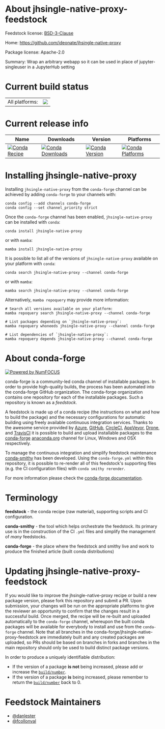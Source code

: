 About jhsingle-native-proxy-feedstock
=====================================

Feedstock license: [BSD-3-Clause](https://github.com/conda-forge/jhsingle-native-proxy-feedstock/blob/main/LICENSE.txt)

Home: https://github.com/ideonate/jhsingle-native-proxy

Package license: Apache-2.0

Summary: Wrap an arbitrary webapp so it can be used in place of jupyter-singleuser in a JupyterHub setting

Current build status
====================


<table><tr><td>All platforms:</td>
    <td>
      <a href="https://dev.azure.com/conda-forge/feedstock-builds/_build/latest?definitionId=10181&branchName=main">
        <img src="https://dev.azure.com/conda-forge/feedstock-builds/_apis/build/status/jhsingle-native-proxy-feedstock?branchName=main">
      </a>
    </td>
  </tr>
</table>

Current release info
====================

| Name | Downloads | Version | Platforms |
| --- | --- | --- | --- |
| [![Conda Recipe](https://img.shields.io/badge/recipe-jhsingle--native--proxy-green.svg)](https://anaconda.org/conda-forge/jhsingle-native-proxy) | [![Conda Downloads](https://img.shields.io/conda/dn/conda-forge/jhsingle-native-proxy.svg)](https://anaconda.org/conda-forge/jhsingle-native-proxy) | [![Conda Version](https://img.shields.io/conda/vn/conda-forge/jhsingle-native-proxy.svg)](https://anaconda.org/conda-forge/jhsingle-native-proxy) | [![Conda Platforms](https://img.shields.io/conda/pn/conda-forge/jhsingle-native-proxy.svg)](https://anaconda.org/conda-forge/jhsingle-native-proxy) |

Installing jhsingle-native-proxy
================================

Installing `jhsingle-native-proxy` from the `conda-forge` channel can be achieved by adding `conda-forge` to your channels with:

```
conda config --add channels conda-forge
conda config --set channel_priority strict
```

Once the `conda-forge` channel has been enabled, `jhsingle-native-proxy` can be installed with `conda`:

```
conda install jhsingle-native-proxy
```

or with `mamba`:

```
mamba install jhsingle-native-proxy
```

It is possible to list all of the versions of `jhsingle-native-proxy` available on your platform with `conda`:

```
conda search jhsingle-native-proxy --channel conda-forge
```

or with `mamba`:

```
mamba search jhsingle-native-proxy --channel conda-forge
```

Alternatively, `mamba repoquery` may provide more information:

```
# Search all versions available on your platform:
mamba repoquery search jhsingle-native-proxy --channel conda-forge

# List packages depending on `jhsingle-native-proxy`:
mamba repoquery whoneeds jhsingle-native-proxy --channel conda-forge

# List dependencies of `jhsingle-native-proxy`:
mamba repoquery depends jhsingle-native-proxy --channel conda-forge
```


About conda-forge
=================

[![Powered by
NumFOCUS](https://img.shields.io/badge/powered%20by-NumFOCUS-orange.svg?style=flat&colorA=E1523D&colorB=007D8A)](https://numfocus.org)

conda-forge is a community-led conda channel of installable packages.
In order to provide high-quality builds, the process has been automated into the
conda-forge GitHub organization. The conda-forge organization contains one repository
for each of the installable packages. Such a repository is known as a *feedstock*.

A feedstock is made up of a conda recipe (the instructions on what and how to build
the package) and the necessary configurations for automatic building using freely
available continuous integration services. Thanks to the awesome service provided by
[Azure](https://azure.microsoft.com/en-us/services/devops/), [GitHub](https://github.com/),
[CircleCI](https://circleci.com/), [AppVeyor](https://www.appveyor.com/),
[Drone](https://cloud.drone.io/welcome), and [TravisCI](https://travis-ci.com/)
it is possible to build and upload installable packages to the
[conda-forge](https://anaconda.org/conda-forge) [anaconda.org](https://anaconda.org/)
channel for Linux, Windows and OSX respectively.

To manage the continuous integration and simplify feedstock maintenance
[conda-smithy](https://github.com/conda-forge/conda-smithy) has been developed.
Using the ``conda-forge.yml`` within this repository, it is possible to re-render all of
this feedstock's supporting files (e.g. the CI configuration files) with ``conda smithy rerender``.

For more information please check the [conda-forge documentation](https://conda-forge.org/docs/).

Terminology
===========

**feedstock** - the conda recipe (raw material), supporting scripts and CI configuration.

**conda-smithy** - the tool which helps orchestrate the feedstock.
                   Its primary use is in the construction of the CI ``.yml`` files
                   and simplify the management of *many* feedstocks.

**conda-forge** - the place where the feedstock and smithy live and work to
                  produce the finished article (built conda distributions)


Updating jhsingle-native-proxy-feedstock
========================================

If you would like to improve the jhsingle-native-proxy recipe or build a new
package version, please fork this repository and submit a PR. Upon submission,
your changes will be run on the appropriate platforms to give the reviewer an
opportunity to confirm that the changes result in a successful build. Once
merged, the recipe will be re-built and uploaded automatically to the
`conda-forge` channel, whereupon the built conda packages will be available for
everybody to install and use from the `conda-forge` channel.
Note that all branches in the conda-forge/jhsingle-native-proxy-feedstock are
immediately built and any created packages are uploaded, so PRs should be based
on branches in forks and branches in the main repository should only be used to
build distinct package versions.

In order to produce a uniquely identifiable distribution:
 * If the version of a package **is not** being increased, please add or increase
   the [``build/number``](https://docs.conda.io/projects/conda-build/en/latest/resources/define-metadata.html#build-number-and-string).
 * If the version of a package **is** being increased, please remember to return
   the [``build/number``](https://docs.conda.io/projects/conda-build/en/latest/resources/define-metadata.html#build-number-and-string)
   back to 0.

Feedstock Maintainers
=====================

* [@danlester](https://github.com/danlester/)
* [@fcollonval](https://github.com/fcollonval/)

